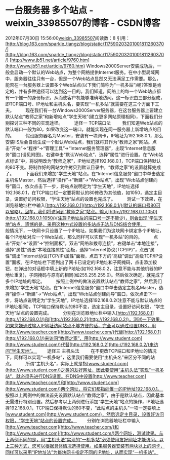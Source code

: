 # 一台服务器 多个站点 - weixin_33985507的博客 - CSDN博客
2012年07月30日 15:56:00[weixin_33985507](https://me.csdn.net/weixin_33985507)阅读数：8
引用：[http://blog.163.com/sparkle_tiangz/blog/static/117590203201001811260370/](http://blog.163.com/sparkle_tiangz/blog/static/117590203201001811260370/)
[http://www.jb51.net/article/9760.htm](http://www.jb51.net/article/9760.htm)
Windows2000Server安装成功后，一般会启动一个默认的Web站点，为整个网络提供Internet服务。在中小型局域网中，服务器往往只有一台，但是一个Web站点显然又无法满足工作需要。那么，能否在一台服务器上设置多个Web站点(以下我们简称为“一机多站”)呢?答案是肯定的，并有多种途径可以达到这一目的。我们知道，网络上的每一个Web站点都有一个惟一的身份标识，从而使客户机能够准确地访问。这一标识由三部分组成，即TCP端口号、IP地址和主机头名，要实现“一机多站”就需要在这三个方面下工夫。 
　　现在我们有一台Windows2000Server服务器，在这台服务器上要建立默认站点“教师之家”和新增站点“学生天地”(建立更多网站原理相同)，下面我们分别探讨三种不同的实现途径。 
　　途径一 TCP端口法 
　　我们知道Web站点的默认端口一般为80，如果改变这一端口，就能实现在同一服务器上新增站点的目的。 
　　假设服务器名为Master，安装有一块网卡，IP地址为192.168.0.1，那么安装IIS后会自动生成一个默认Web站点，我们就将其作为“教师之家”网站。点击“开始”→“程序”→“管理工具”→“Internet服务管理器”，出现“Internet信息服务”窗口(请见附图)。右键单击“默认Web站点”，选择“属性”进行设置。在“Web站点标识”中，将说明改为“教师之家”，IP地址选择192.168.0.1，TCP端口保持默认的80不变。将制作好的网站文件拷贝到默认目录中，“教师之家”的设置就算完成了。 
　　下面我们来增加“学生天地”站点。在“Internet信息服务”窗口中单击选定主机名Master，然后选择“操作”→“新建”→“Web站点”，出现“Web站点创建向导”窗口，依次点击下一步，将站点说明定为“学生天地”，IP地址选择192.168.0.1，在TCP端口栏一定要将默认的80修改为其他值，如1050，选定主目录，设置好访问权限，“学生天地”站点的设置也完成了。 
　　测试一下效果，在浏览器地址栏中输入[http://192.168.0.1](http://192.168.0.1/)(默认的端口号80可以省略)，回车，我们将访问到“教师之家”站点。输入[http://192.168.0.1:1050](http://192.168.0.1:1050/)(注意IP地址后的端口号一定不能少)，则会出现“学生天地”站点。遗憾的是，采用这种方式设置的多站点无法与DNS结合使用。 
　　一般情况下，一块网卡只设置了一个IP地址。如果我们为这块网卡绑定多个IP地址，每个IP地址对应一个Web站点，那么同样可以实现“一机多站”的目的。 
　　点击“开始”→“设置”→“控制面板”，双击“网络和拨号连接”，右键单击“本地连接”，选择“属性”调出“本地连接属性”面板，选择“Internet协议(TCP/IP)”，点击“属性”调出“Internet协议(TCP/IP)属性”面板，点击下方的“高级”调出“高级TCP/IP设置”面板。在IP地址栏下面列出了网卡已设定的IP地址和子网掩码，点击添加按钮，在弹出的对话框中填上新的IP地址(如192.168.0.2，注意不能与其他机器的IP地址重复)，子网掩码与原有的相同(如255.255.255.0)。然后依次确定，就完成了多个IP地址的绑定。 
　　按照上例中的做法设置默认站点“教师之家”，然后我们来增加“学生天地”站点。在“Internet信息服务”窗口中单击选定主机名Master，选择“操作→“新建”→“Web站点”，出现“Web站点创建向导”窗口，依次点击下一步，将站点说明定为“学生天地”，IP地址选择192.168.0.2(注意不能与默认站点的IP地址相同)，TCP端口保持默认的80不变，选定主目录，设置好访问权限，“学生天地”站点的设置完成。 
　　分别在浏览器地址栏中输入[http://192.168.0.1](http://192.168.0.1/)和[http://192.168.0.2](http://192.168.0.2/)，测试一下效果。如果您嫌通过输入IP地址访问站点不够方便的话，完全可以通过设置DNS，用[http://www.teacher.com](http://www.teacher.com/)代替[http://192.168.0.1](http://192.168.0.1/)来访问“教师之家”，用[http://www.student.com](http://www.student.com/)代替[http://192.168.0.2](http://192.168.0.2/)来访问“学生天地”。 
　　途径三 主机头法 
　　在不更改TCP端口和IP地址的情况下，同样可以实现“一机多站”，这里我们需要使用“主机头名”来区分不同的站点。 
　　所谓“主机头名”，实际上就是指[www.student.com](http://www.student.com/)之类的友好网址，因此要使用“主机头法”实现“一机多站”，就必须先进行DNS设置。在DNS中设置[http://www.teacher.com](http://www.teacher.com/)和[http://www.student.com](http://www.student.com/)两个网址，将它们都指向惟一的IP地址192.168.0.1。 
　　按照以上两例中的做法首先设置默认站点“教师之家”，由于是默认站点，因此基本无需进行特别设置。然后参考以上两例进行添加“学生天地”站点的操作，IP地址选择192.168.0.1，TCP端口保持默认的80不变，“此站点的主机头”一项一定要填上[www.student.com](http://www.student.com/)，然后选定主目录，设置好访问权限，“学生天地”站点的设置完成。 
　　分别在浏览器地址栏中输入[http://www.teacher.com](http://www.teacher.com/)和[http://www.student.com](http://www.student.com/)两个网址，测试效果。与上两例不同的是，用“主机头法”实现的“一机多站”必须使用友好网址才能访问。以上三种方式，您可以根据具体情况选择使用。如果服务器安装有两块以上的网卡，同样可以采用“IP地址法”为每块网卡指定不同的IP地址，从而实现“一机多站”。
